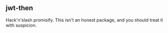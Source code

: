 ## jwt-then

Hack'n'slash promisify.
This isn't an honest package, and you should treat it with suspicion.
